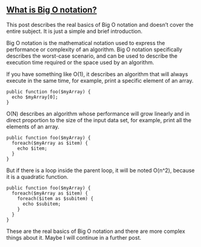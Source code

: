 ## [What is Big O notation?](https://mlbors.tumblr.com/post/159161311925/what-is-big-o-notation)

This post describes the real basics of Big O notation and doesn’t cover the entire subject. It is just a simple and brief introduction.

Big O notation is the mathematical notation used to express the performance or complexity of an algorithm. Big O notation specifically describes the worst-case scenario, and can be used to describe the execution time required or the space used by an algorithm. 

If you have something like O(1), it describes an algorithm that will always execute in the same time, for example, print a specific element of an array. 
    
    
    public function foo($myArray) {
      echo $myArray[0];
    } 

O(N) describes an algorithm whose performance will grow linearly and in direct proportion to the size of the input data set, for example, print all the elements of an array. 
    
    
    public function foo($myArray) {
      foreach($myArray as $item) {
        echo $item;
      } 
    }

But if there is a loop inside the parent loop, it will be noted O(n^2), because it is a quadratic function. 
    
    
    public function foo($myArray) {
      foreach($myArray as $item) {
        foreach($item as $subitem) {
          echo $subitem;
        }
      }
    } 

These are the real basics of Big O notation and there are more complex things about it. Maybe I will continue in a further post. 
